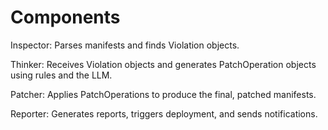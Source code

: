 # Components

Inspector: Parses manifests and finds Violation objects.

Thinker: Receives Violation objects and generates PatchOperation objects using rules and the LLM.

Patcher: Applies PatchOperations to produce the final, patched manifests.

Reporter: Generates reports, triggers deployment, and sends notifications.

